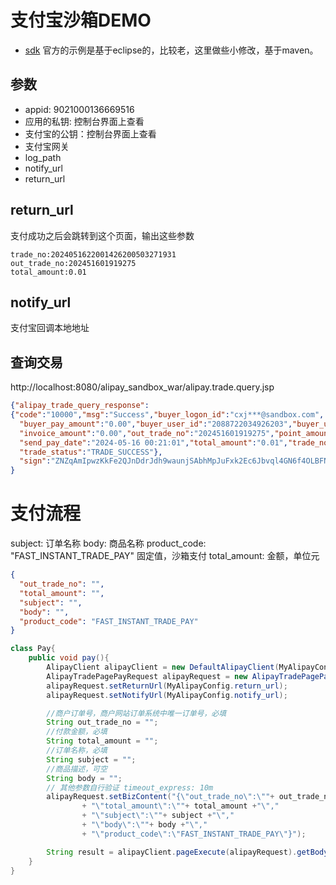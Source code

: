# 支付宝沙箱DEMO
- [sdk](https://opendocs.alipay.com/open/270/106291?pathHash=ddc8bd1e)
官方的示例是基于eclipse的，比较老，这里做些小修改，基于maven。

## 参数
- appid: 9021000136669516
- 应用的私钥: 控制台界面上查看
- 支付宝的公钥：控制台界面上查看
- 支付宝网关
- log_path
- notify_url
- return_url

## return_url
支付成功之后会跳转到这个页面，输出这些参数
```text
trade_no:2024051622001426200503271931
out_trade_no:202451601919275
total_amount:0.01
```

## notify_url
支付宝回调本地地址

## 查询交易
http://localhost:8080/alipay_sandbox_war/alipay.trade.query.jsp

```json
{"alipay_trade_query_response":
{"code":"10000","msg":"Success","buyer_logon_id":"cxj***@sandbox.com",
  "buyer_pay_amount":"0.00","buyer_user_id":"2088722034926203","buyer_user_type":"PRIVATE",
  "invoice_amount":"0.00","out_trade_no":"202451601919275","point_amount":"0.00","receipt_amount":"0.00",
  "send_pay_date":"2024-05-16 00:21:01","total_amount":"0.01","trade_no":"2024051622001426200503271931",
  "trade_status":"TRADE_SUCCESS"},
  "sign":"ZNZqAmIpwzKkFe2QJnDdrJdh9waunjSAbhMpJuFxk2Ec6Jbvql4GN6f4OLBFNisNhfMb4F4A/1pH/cA7x++L+vBKIQDqVyiTjZ6UWozNjSwAuc6sFqaKnzP9Y8u6DzklxKbWDyIc+7y526cEvhQvzApPygulwrsXBoEx2AXZ96+fs8hI+iuqKa132k8ANMhDfEDt/C4odzKd2I+8prnQlbE1g4L9S/6Ej2TBa7V8xJ/WICPd+o1ftqDWqy5wds8Vh2GRDl7BPBbOFKf1GiJXtrutCUaIHFJ68dku0fAztiuK9PjqvxhSG6kAputAT8xMXcB1mvxxXsgkzrI9+oIfdw=="
}
```

# 支付流程
subject: 订单名称
body: 商品名称
product_code: "FAST_INSTANT_TRADE_PAY" 固定值，沙箱支付
total_amount: 金额，单位元
```json
{
  "out_trade_no": "",
  "total_amount": "",
  "subject": "",
  "body": "",
  "product_code": "FAST_INSTANT_TRADE_PAY"
}
```

```java
class Pay{
    public void pay(){
        AlipayClient alipayClient = new DefaultAlipayClient(MyAlipayConfig.gatewayUrl, MyAlipayConfig.app_id, MyAlipayConfig.merchant_private_key, "json", MyAlipayConfig.charset, MyAlipayConfig.alipay_public_key, MyAlipayConfig.sign_type);
        AlipayTradePagePayRequest alipayRequest = new AlipayTradePagePayRequest();
        alipayRequest.setReturnUrl(MyAlipayConfig.return_url);
        alipayRequest.setNotifyUrl(MyAlipayConfig.notify_url);

        //商户订单号，商户网站订单系统中唯一订单号，必填
        String out_trade_no = "";
        //付款金额，必填
        String total_amount = "";
        //订单名称，必填
        String subject = "";
        //商品描述，可空
        String body = "";
        // 其他参数自行验证 timeout_express: 10m
        alipayRequest.setBizContent("{\"out_trade_no\":\""+ out_trade_no +"\","
                + "\"total_amount\":\""+ total_amount +"\","
                + "\"subject\":\""+ subject +"\","
                + "\"body\":\""+ body +"\","
                + "\"product_code\":\"FAST_INSTANT_TRADE_PAY\"}");

        String result = alipayClient.pageExecute(alipayRequest).getBody();
    }
}
```
